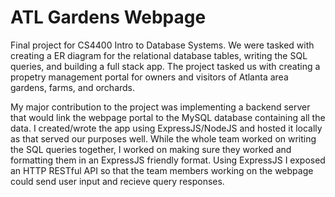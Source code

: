 # ATL Gardens Webpage

Final project for CS4400 Intro to Database Systems. We were tasked with creating a ER diagram for the relational database
tables, writing the SQL queries, and building a full stack app. The project tasked us with creating a propetry management
portal for owners and visitors of Atlanta area gardens, farms, and orchards.

My major contribution to the project was implementing a backend server that would link the webpage portal to the MySQL database containing all the data. I created/wrote the app using ExpressJS/NodeJS and hosted it locally as that served our purposes well. While the whole team worked on writing the SQL queries together, I worked on making sure they worked and formatting them in an ExpressJS friendly format. Using ExpressJS I exposed an HTTP RESTful API so that the team members working on the webpage could send user input and recieve query responses.
